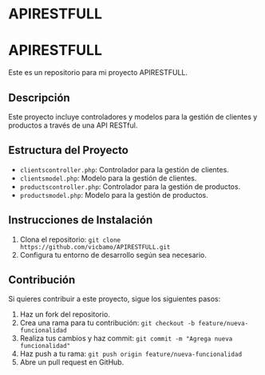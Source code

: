 # APIRESTFULL
# APIRESTFULL

Este es un repositorio para mi proyecto APIRESTFULL. 

## Descripción

Este proyecto incluye controladores y modelos para la gestión de clientes y productos a través de una API RESTful.

## Estructura del Proyecto

- `clientscontroller.php`: Controlador para la gestión de clientes.
- `clientsmodel.php`: Modelo para la gestión de clientes.
- `productscontroller.php`: Controlador para la gestión de productos.
- `productsmodel.php`: Modelo para la gestión de productos.

## Instrucciones de Instalación

1. Clona el repositorio: `git clone https://github.com/vicbamo/APIRESTFULL.git`
2. Configura tu entorno de desarrollo según sea necesario.

## Contribución

Si quieres contribuir a este proyecto, sigue los siguientes pasos:

1. Haz un fork del repositorio.
2. Crea una rama para tu contribución: `git checkout -b feature/nueva-funcionalidad`
3. Realiza tus cambios y haz commit: `git commit -m "Agrega nueva funcionalidad"`
4. Haz push a tu rama: `git push origin feature/nueva-funcionalidad`
5. Abre un pull request en GitHub.



